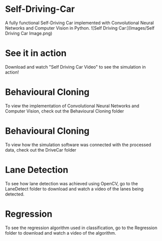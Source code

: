 # Self-Driving-Car
A fully functional Self-Driving Car implemented with Convolutional Neural Networks and Computer Vision in Python. 
![Self Driving Car:](Images/Self Driving Car Image.png)

# See it in action
Download and watch "Self Driving Car Video" to see the simulation in action!

# Behavioural Cloning
To view the implementation of Convolutional Neural Networks and Computer Vision, check out the Behavioural Cloning folder

# Behavioural Cloning
To view how the simulation software was connected with the processed data, check out the DriveCar folder

# Lane Detection
To see how lane detection was achieved using OpenCV, go to the LaneDetect folder to download and watch a video of the lanes being detected.

# Regression
To see the regression algorithm used in classification, go to the Regression folder to download and watch a video of the algorithm.


